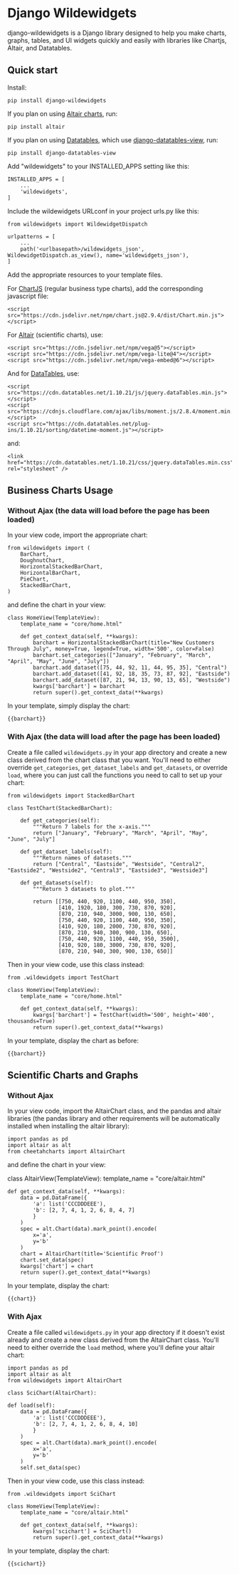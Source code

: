 # Django Wildewidgets

django-wildewidgets is a Django library designed to help you make charts, graphs, tables, and UI widgets 
quickly and easily with libraries like Chartjs, Altair, and Datatables.

## Quick start

Install:

    pip install django-wildewidgets

If you plan on using [Altair charts](https://github.com/altair-viz/altair), run:

    pip install altair

If you plan on using [Datatables](https://https://datatables.net/), which use [django-datatables-view](https://bitbucket.org/pigletto/django-datatables-view/), run:

    pip install django-datatables-view

Add "wildewidgets" to your INSTALLED_APPS setting like this:

    INSTALLED_APPS = [
        ...
        'wildewidgets',
    ]


Include the wildewidgets URLconf in your project urls.py like this:

    from wildewidgets import WildewidgetDispatch

    urlpatterns = [
        ...
        path('<urlbasepath>/wildewidgets_json', WildewidgetDispatch.as_view(), name='wildewidgets_json'),
    ]


Add the appropriate resources to your template files.

For [ChartJS](https://www.chartjs.org/) (regular business type charts), add the corresponding javascript file:

    <script src="https://cdn.jsdelivr.net/npm/chart.js@2.9.4/dist/Chart.min.js"></script> 

For [Altair](https://github.com/altair-viz/altair) (scientific charts), use:

    <script src="https://cdn.jsdelivr.net/npm/vega@5"></script>
    <script src="https://cdn.jsdelivr.net/npm/vega-lite@4"></script>
    <script src="https://cdn.jsdelivr.net/npm/vega-embed@6"></script>  

And for [DataTables](https://github.com/DataTables/DataTables), use:

    <script src="https://cdn.datatables.net/1.10.21/js/jquery.dataTables.min.js"></script>
    <script src="https://cdnjs.cloudflare.com/ajax/libs/moment.js/2.8.4/moment.min.js"></script>
    <script src="https://cdn.datatables.net/plug-ins/1.10.21/sorting/datetime-moment.js"></script>

and:

    <link href="https://cdn.datatables.net/1.10.21/css/jquery.dataTables.min.css" rel="stylesheet" />

## Business Charts Usage

### Without Ajax (the data will load before the page has been loaded)

In your view code, import the appropriate chart:

    from wildewidgets import (
        BarChart, 
        DoughnutChart,
        HorizontalStackedBarChart, 
        HorizontalBarChart, 
        PieChart, 
        StackedBarChart, 
    )

and define the chart in your view:

    class HomeView(TemplateView):
        template_name = "core/home.html"

        def get_context_data(self, **kwargs):
            barchart = HorizontalStackedBarChart(title="New Customers Through July", money=True, legend=True, width='500', color=False)
            barchart.set_categories(["January", "February", "March", "April", "May", "June", "July"])
            barchart.add_dataset([75, 44, 92, 11, 44, 95, 35], "Central")
            barchart.add_dataset([41, 92, 18, 35, 73, 87, 92], "Eastside")
            barchart.add_dataset([87, 21, 94, 13, 90, 13, 65], "Westside")
            kwargs['barchart'] = barchart
            return super().get_context_data(**kwargs)    

In your template, simply display the chart:

    {{barchart}}

### With Ajax (the data will load after the page has been loaded)

Create a file called `wildewidgets.py` in your app directory and create a new class derived from the chart class that you want. You'll need to either override `get_categories`, `get_dataset_labels` and `get_datasets`, or override `load`, where you can just call the functions you need to call to set up your chart:

    from wildewidgets import StackedBarChart

    class TestChart(StackedBarChart):

        def get_categories(self):
            """Return 7 labels for the x-axis."""
            return ["January", "February", "March", "April", "May", "June", "July"]

        def get_dataset_labels(self):
            """Return names of datasets."""
            return ["Central", "Eastside", "Westside", "Central2", "Eastside2", "Westside2", "Central3", "Eastside3", "Westside3"]

        def get_datasets(self):
            """Return 3 datasets to plot."""

            return [[750, 440, 920, 1100, 440, 950, 350],
                    [410, 1920, 180, 300, 730, 870, 920],
                    [870, 210, 940, 3000, 900, 130, 650],
                    [750, 440, 920, 1100, 440, 950, 350],
                    [410, 920, 180, 2000, 730, 870, 920],
                    [870, 210, 940, 300, 900, 130, 650],
                    [750, 440, 920, 1100, 440, 950, 3500],
                    [410, 920, 180, 3000, 730, 870, 920],
                    [870, 210, 940, 300, 900, 130, 650]]

Then in your view code, use this class instead:

    from .wildewidgets import TestChart

    class HomeView(TemplateView):
        template_name = "core/home.html"

        def get_context_data(self, **kwargs):
            kwargs['barchart'] = TestChart(width='500', height='400', thousands=True)
            return super().get_context_data(**kwargs)    

In your template, display the chart as before:

    {{barchart}}

## Scientific Charts and Graphs

### Without Ajax

In your view code, import the AltairChart class, and the pandas and altair libraries (the pandas library and other requirements will be automatically installed when installing the altair library):

    import pandas as pd
    import altair as alt
    from cheetahcharts import AltairChart

and define the chart in your view:

class AltairView(TemplateView):
    template_name = "core/altair.html"

    def get_context_data(self, **kwargs):
        data = pd.DataFrame({
            'a': list('CCCDDDEEE'),
            'b': [2, 7, 4, 1, 2, 6, 8, 4, 7]
            }
        )
        spec = alt.Chart(data).mark_point().encode(
            x='a',
            y='b'
        )
        chart = AltairChart(title='Scientific Proof')
        chart.set_data(spec)
        kwargs['chart'] = chart
        return super().get_context_data(**kwargs)

In your template, display the chart:

    {{chart}}

### With Ajax

Create a file called `wildewidgets.py` in your app directory if it doesn't exist already and create a new class derived from the AltairChart class. You'll need to either override the `load` method, where you'll define your altair chart:

    import pandas as pd
    import altair as alt
    from wildewidgets import AltairChart

    class SciChart(AltairChart):

    def load(self):
        data = pd.DataFrame({
            'a': list('CCCDDDEEE'),
            'b': [2, 7, 4, 1, 2, 6, 8, 4, 10]
            }
        )
        spec = alt.Chart(data).mark_point().encode(
            x='a',
            y='b'
        )
        self.set_data(spec)

Then in your view code, use this class instead:

    from .wildewidgets import SciChart

    class HomeView(TemplateView):
        template_name = "core/altair.html"

        def get_context_data(self, **kwargs):
            kwargs['scichart'] = SciChart()
            return super().get_context_data(**kwargs)    

In your template, display the chart:

    {{scichart}}
